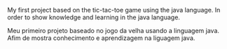 My first project based on the tic-tac-toe game using the java language.
In order to show knowledge and learning in the java language.

Meu primeiro projeto baseado no jogo da velha usando a linguagem java.
Afim de mostra conhecimento e aprendizagem na liguagem java.